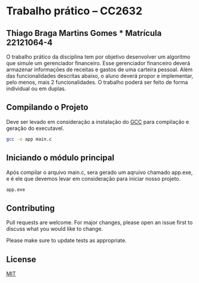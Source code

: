 # Trabalho prático – CC2632
## Thiago Braga Martins Gomes * Matrícula 22121064-4

O trabalho prático da disciplina tem por objetivo desenvolver um algoritmo que simule um gerenciador
financeiro. Esse gerenciador financeiro deverá armazenar informações de receitas e gastos de uma carteira
pessoal. Além das funcionalidades descritas abaixo, o aluno deverá propor e implementar, pelo menos, mais 2
funcionalidades. O trabalho poderá ser feito de forma individual ou em duplas.

## Compilando o Projeto

Deve ser levado em consideração a instalação do [GCC](https://gcc.gnu.org/install/binaries.html) para compilação e geração do executavel.
 
```bash
gcc -o app main.c
```

## Iniciando o módulo principal
Após compilar o arquivo main.c, sera gerado um aqruivo chamado app.exe, e é ele que devemos levar em consideração para iniciar nosso projeto.

```bash
app.exe 
```

## Contributing
Pull requests are welcome. For major changes, please open an issue first to discuss what you would like to change.

Please make sure to update tests as appropriate.

## License
[MIT](https://choosealicense.com/licenses/mit/)